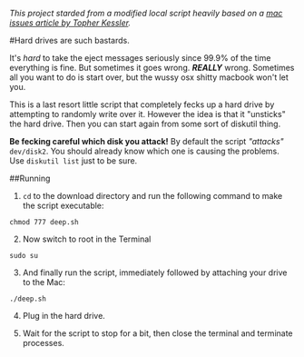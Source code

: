 *This project starded from a modified local script heavily based on a [mac issues article by Topher Kessler](http://www.macissues.com/2014/04/05/how-to-fix-deep-formatting-problems-with-os-x-drives/).*


#Hard drives are such bastards.

It's *hard* to take the eject messages seriously since 99.9% of the time everything is fine. But sometimes it goes wrong. ***REALLY*** wrong. Sometimes all you want to do is start over, but the wussy osx shitty macbook won't let you.

This is a last resort little script that completely fecks up a hard drive by attempting to randomly write over it. However the idea is that it "unsticks" the hard drive. Then you can start again from some sort of diskutil thing.

**Be fecking careful which disk you attack!** By default the script *"attacks"* `dev/disk2`. You should already know which one is causing the problems. Use `diskutil list` just to be sure.


##Running

 1. `cd` to the download directory and run the following command to make the script executable:

 `chmod 777 deep.sh`

 2. Now switch to root in the Terminal

 `sudo su`

 3. And finally run the script, immediately followed by attaching your drive to the Mac:

 `./deep.sh`

 4. Plug in the hard drive.

 5. Wait for the script to stop for a bit, then close the terminal and terminate processes.
